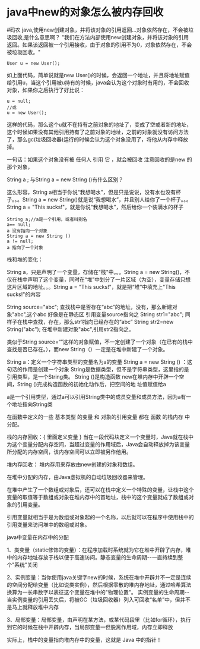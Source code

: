 # java中new的对象怎么被内存回收
#码农
java,使用new创建对象，并将该对象的引用返回...对象依然存在，不会被垃圾回收,是什么意思啊？
"我们在方法内部使用new创建对象，并将该对象的引用返回。如果该返回被一个引用接收，由于对象的引用不为0，对象依然存在，不会被垃圾回收。"

```
User u = new User();
```

如上面代码，简单说就是new User()的时候，会返回一个地址，并且将地址赋值给引用u，当这个引用被u持有的时候，java会认为这个对象时有用的，不会回收对象，如果你之后执行了好比说：

```
u = null;
//或
u = new User();
```
这样的代码，那么这个u就不在持有之前对象的地址了，变成了空或者新的地址，这个时候如果没有其他引用持有了之前对象的地址，之前的对象就没有访问方法了，那么gc(垃圾回收器)运行的时候会认为这个对象没用了，将他从内存中释放掉。

一句话：如果这个对象没有被   任何人  引用 它  ，就会被回收   注意回收的是new 的那个对象，

 String a ; 与String a = new String ()有什么区别？

这么形容，String a相当于你说“我想喝水”，但是只是说说，没有水也没有杯子。。。String a = new String()就是说“我想喝水”，并且别人给你了一个杯子。。。String a = "This sucks!"，就是你说“我想喝水”，然后给你一个装满水的杯子

```
String a;//a是一个引用，或者叫别名   
a== null;
a 没有指向一个对象
String a = new String ()
a != null;
a 指向了一个对象
```

栈和堆的变化：

String a，只是声明了一个变量，存储在"栈"中。。。String a = new String()，不仅在栈中声明了这个变量，同时在“堆”中划分了一片区域（为空），变量存储只想这片区域的地址。。。String a = "This sucks!"，就是把“堆”中填充上"This sucks!"的内容

String source="abc"; 查找栈中是否存在“abc”的地址，没有，那么新建对象"abc",这个abc 好像是在静态区 引用变量source指向之
String str1="abc"; 同样子在栈中查找，存在，那么str1指向已经存在的“abc” 
String str2=new String("abc"); 在堆中新建对象"abc",引用str2指向之。


类似于String source=“”这样的对象赋值，不一定创建了一个对象（在已有的栈中查找是否已存在。），而new String（）一定是在堆中新建了一个对象。

String a：定义一个字符串类型的变量名为a的变量
String a = new String () ：这句活的作用是创建一个对象
String是数据类型，但不是字符串类型，这里指的是引用类型，是一个String类。
String ()是构造函数
new在堆内存中开辟一个空间，String ()完成构造函数的初始化动作后，把空间的地 址值赋值给a

a是一个引用类型，通过a可以引用String类中的成员变量和成员方法，因为a有一个地址指向String类


在函数中定义的一些     基本类型   的变量   和   对象的引用变量   都在   函数   的栈内存   中分配。 

栈的内存回收：{  里面定义变量  }
当在一段代码块定义一个变量时，Java就在栈中为这个变量分配内存空间，当超过变量的作用域后，Java会自动释放掉为该变量所分配的内存空间，该内存空间可以立即被另作他用。 


堆内存回收：
 堆内存用来存放由new创建的对象和数组。   

  在堆中分配的内存，由Java虚拟机的自动垃圾回收器来管理。   


在堆中产生了一个数组或对象后，还可以在栈中定义一个特殊的变量，让栈中这个变量的取值等于数组或对象在堆内存中的首地址，栈中的这个变量就成了数组或对象的引用变量。   

引用变量就相当于是为数组或对象起的一个名称，以后就可以在程序中使用栈中的引用变量来访问堆中的数组或对象。   

java中变量在内存中的分配

1、类变量（static修饰的变量）：在程序加载时系统就为它在堆中开辟了内存，堆中的内存地址存放于栈以便于高速访问。静态变量的生命周期--一直持续到整个"系统"关闭 

2、实例变量：当你使用java关键字new的时候，系统在堆中开辟并不一定是连续的空间分配给变量（比如说类实例），然后根据零散的堆内存地址，通过哈希算法换算为一长串数字以表征这个变量在堆中的"物理位置"。 实例变量的生命周期--当实例变量的引用丢失后，将被GC（垃圾回收器）列入可回收“名单”中，但并不是马上就释放堆中内存

3、局部变量：局部变量，由声明在某方法，或某代码段里（比如for循环），执行到它的时候在栈中开辟内存，当局部变量一但脱离作用域，内存立即释放

实际上，栈中的变量指向堆内存中的变量，这就是 Java 中的指针！